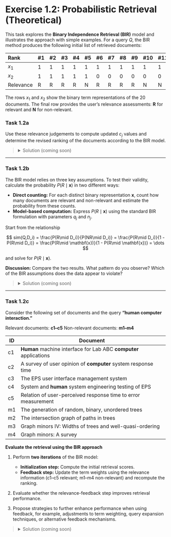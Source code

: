 # Exercise 1.2: Probabilistic Retrieval (Theoretical)

This task explores the **Binary Independence Retrieval (BIR)** model and illustrates the approach with simple examples. For a query $Q$, the BIR method produces the following initial list of retrieved documents:

| Rank      | #1 | #2 | #3 | #4 | #5 | #6 | #7 | #8 | #9 | #10 | #11 | #12 | #13 | #14 | #15 | #16 | #17 | #18 | #19 | #20 |
| :-------- | :- | :- | :- | :- | :- | :- | :- | :- | :- | :-- | :-- | :-- | :-- | :-- | :-- | :-- | :-- | :-- | :-- | :-- |
| $x_1$     | 1  | 1  | 1  | 1  | 1  | 1  | 1  | 1  | 1  | 1   | 1   | 0   | 0   | 0   | 0   | 0   | 0   | 0   | 0   | 0   |
| $x_2$     | 1  | 1  | 1  | 1  | 1  | 0  | 0  | 0  | 0  | 0   | 0   | 1   | 1   | 1   | 1   | 1   | 1   | 0   | 0   | 0   |
| Relevance | R  | R  | R  | R  | N  | R  | R  | R  | R  | N   | N   | R   | R   | R   | N   | N   | N   | R   | N   | N   |

The rows $x_1$ and $x_2$ show the binary term representations of the 20 documents. The final row provides the user’s relevance assessments: **R** for relevant and **N** for non-relevant.

### Task 1.2a

Use these relevance judgements to compute updated $c_j$ values and determine the revised ranking of the documents according to the BIR model.

> <details>
> <summary>Solution (coming soon)</summary>
> <br>
> Provided after deadline of exercise
> </details>

---

### Task 1.2b

The BIR model relies on three key assumptions. To test their validity, calculate the probability $P(R\mid \mathbf{x})$ in two different ways:

   * **Direct counting:** For each distinct binary representation $\mathbf{x}$, count how many documents are relevant and non-relevant and estimate the probability from these counts.
   * **Model-based computation:** Express $P(R\mid \mathbf{x})$ using the standard BIR formulation with parameters $q_j$ and $n_j$.

Start from the relationship

   $$
       sim(Q,D_i) = \frac{P(R\mid D_i)}{P(NR\mid D_i)}
         = \frac{P(R\mid D_i)}{1 - P(R\mid D_i)}
         = \frac{P(R\mid \mathbf{x})}{1 - P(R\mid \mathbf{x})}
         = \dots
   $$

and solve for $P(R\mid \mathbf{x})$.

**Discussion:** Compare the two results. What pattern do you observe? Which of the BIR assumptions does the data appear to violate?


> <details>
> <summary>Solution (coming soon)</summary>
> <br>
> Provided after deadline of exercise
> </details>

---

### Task 1.2c

Consider the following set of documents and the query **“human computer interaction.”**

Relevant documents: **c1–c5**
Non-relevant documents: **m1–m4**

| ID | Document |
|----|----------|
| c1 | **Human** machine interface for Lab ABC **computer** applications |
| c2 | A survey of user opinion of **computer** system response time |
| c3 | The EPS user interface management system |
| c4 | System and **human** system engineering testing of EPS |
| c5 | Relation of user-perceived response time to error measurement |
| m1 | The generation of random, binary, unordered trees |
| m2 | The intersection graph of paths in trees |
| m3 | Graph minors IV: Widths of trees and well-quasi-ordering |
| m4 | Graph minors: A survey |



**Evaluate the retrieval using the BIR approach**

1. Perform **two iterations** of the BIR model:

   * **Initialization step:** Compute the initial retrieval scores.
   * **Feedback step:** Update the term weights using the relevance information (c1–c5 relevant; m1–m4 non-relevant) and recompute the ranking.

2. Evaluate whether the relevance-feedback step improves retrieval performance.

3. Propose strategies to further enhance performance when using feedback, for example, adjustments to term weighting, query expansion techniques, or alternative feedback mechanisms.


> <details>
> <summary>Solution (coming soon)</summary>
> <br>
> Provided after deadline of exercise
> </details>